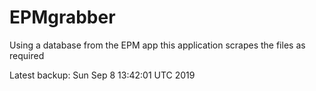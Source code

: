 # EPMgrabber
Using a database from the EPM app this application scrapes the files as required


Latest backup: Sun Sep 8 13:42:01 UTC 2019
